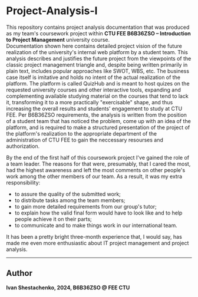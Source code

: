 # Project-Analysis-I

This repository contains project analysis documentation that was produced as my team's coursework project
within **CTU FEE B6B36ZSO – Introduction to Project Management** university course.    
Documentation shown here contains detailed project vision of the future realization of the university's internal
web platform by a student team. This analysis describes and justifies the future project from the viewpoints of the classic project
management triangle and, despite being written primarily in plain text, includes popular approaches like SWOT, WBS, etc.
The business case itself is imitative and holds no intent of the actual realization of the platform. The platform is called QuizHub and is
meant to host quizes on the requested university courses and other interactive tools, expanding and complementing available studying material
on the courses that tend to lack it, transforming it to a more practically "exercisable" shape, and thus increasing the overall results and students' engagement to study at CTU FEE. Per B6B36ZSO requirements, the analysis is written from the position of a student team that has noticed the problem, come up with an idea of the platform, and is required to make a structured presentation of the project of the platform's realization to the appropriate department of the administration of CTU FEE to gain the neccessary resourses and authorization.


By the end of the first half of this coursework project I've gained the role of a team leader. The reasons for that were, presumably, that I cared the most, had the highest awareness and left the most comments on other people's work among the other members of our team. As a result, it was my extra responsibility:
- to assure the quality of the submitted work;
- to distribute tasks among the team members;
- to gain more detailed requirements from our group's tutor;
- to explain how the valid final form would have to look like and to help people achieve it on their parts;
- to communicate and to make things work in our international team.


It has been a pretty bright three-month experience that, I would say, has made me even more enthusiastic about IT project management and project analysis.

---

## Author

**Ivan Shestachenko, 2024, B6B36ZSO @ FEE CTU**
